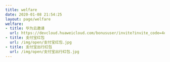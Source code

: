 ```yaml
---
title: welfare
date: 2020-01-08 21:54:25
layout: page/welfare
welfare:
- title: 华为云邀请
  url: https://devcloud.huaweicloud.com/bonususer/invite?invite_code=4ef4cc7091d24dafa845aa029d7fc088&bonus=200?utm_source=devcloud&utm_medium=recommend
- title: 支付宝红包
  url: /img/open/支付宝红包.jpg
- title: 支付宝出行红包
  url: /img/open/支付宝出行红包.jpg
---
```

